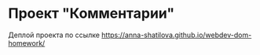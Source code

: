 # Проект "Комментарии"
Деплой проекта по ссылке
https://anna-shatilova.github.io/webdev-dom-homework/
